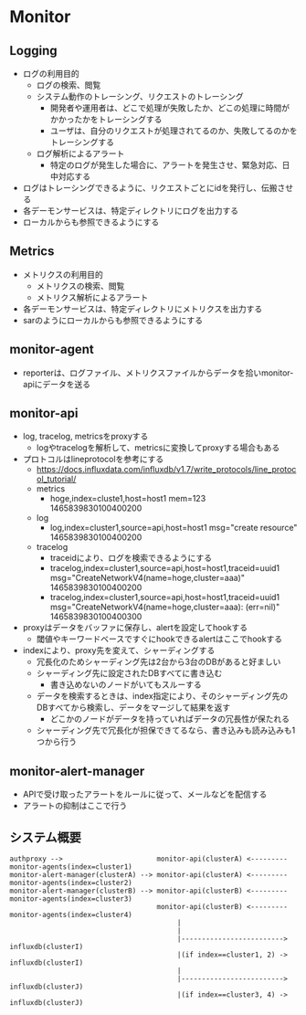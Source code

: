 # Monitor


## Logging
* ログの利用目的
    * ログの検索、閲覧
    * システム動作のトレーシング、リクエストのトレーシング
        * 開発者や運用者は、どこで処理が失敗したか、どこの処理に時間がかかったかをトレーシングする
        * ユーザは、自分のリクエストが処理されてるのか、失敗してるのかをトレーシングする
    * ログ解析によるアラート
        * 特定のログが発生した場合に、アラートを発生させ、緊急対応、日中対応する
* ログはトレーシングできるように、リクエストごとにidを発行し、伝搬させる
* 各デーモンサービスは、特定ディレクトリにログを出力する
* ローカルからも参照できるようにする


## Metrics
* メトリクスの利用目的
    * メトリクスの検索、閲覧
    * メトリクス解析によるアラート
* 各デーモンサービスは、特定ディレクトリにメトリクスを出力する
* sarのようにローカルからも参照できるようにする


## monitor-agent
* reporterは、ログファイル、メトリクスファイルからデータを拾いmonitor-apiにデータを送る


## monitor-api
* log, tracelog, metricsをproxyする
    * logやtracelogを解析して、metricsに変換してproxyする場合もある
* プロトコルはlineprotocolを参考にする
    * https://docs.influxdata.com/influxdb/v1.7/write_protocols/line_protocol_tutorial/
    * metrics
        * hoge,index=cluste1,host=host1 mem=123 1465839830100400200
    * log
        * log,index=cluster1,source=api,host=host1 msg="create resource" 1465839830100400200
    * tracelog
        * traceidにより、ログを検索できるようにする
        * tracelog,index=cluster1,source=api,host=host1,traceid=uuid1 msg="CreateNetworkV4(name=hoge,cluster=aaa)" 1465839830100400200
        * tracelog,index=cluster1,source=api,host=host1,traceid=uuid1 msg="CreateNetworkV4(name=hoge,cluster=aaa): (err=nil)" 1465839830100400300
* proxyはデータをバッファに保存し、alertを設定してhookする
    * 閾値やキーワードベースですぐにhookできるalertはここでhookする
* indexにより、proxy先を変えて、シャーディングする
    * 冗長化のためシャーディング先は2台から3台のDBがあると好ましい
    * シャーディング先に設定されたDBすべてに書き込む
        * 書き込めないのノードがいてもスルーする
    * データを検索するときは、index指定により、そのシャーディング先のDBすべてから検索し、データをマージして結果を返す
        * どこかのノードがデータを持っていればデータの冗長性が保たれる
    * シャーディング先で冗長化が担保できてるなら、書き込みも読み込みも1つから行う


## monitor-alert-manager
* APIで受け取ったアラートをルールに従って、メールなどを配信する
* アラートの抑制はここで行う


## システム概要
```
authproxy -->                       monitor-api(clusterA) <--------- monitor-agents(index=cluster1)
monitor-alert-manager(clusterA) --> monitor-api(clusterA) <--------- monitor-agents(index=cluster2)
monitor-alert-manager(clusterB) --> monitor-api(clusterB) <--------- monitor-agents(index=cluster3)
                                    monitor-api(clusterB) <--------- monitor-agents(index=cluster4)
                                         |
                                         |
                                         |-------------------------> influxdb(clusterI)
                                         |(if index==cluster1, 2) -> influxdb(clusterI)
                                         |
                                         |-------------------------> influxdb(clusterJ)
                                         |(if index==cluster3, 4) -> influxdb(clusterJ)
```
